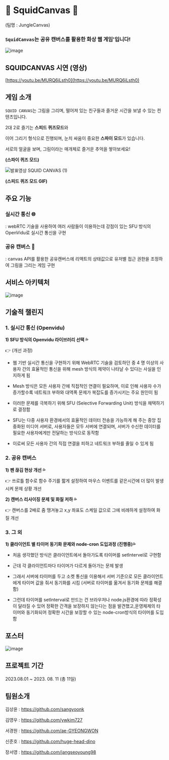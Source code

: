 # 🦑 SquidCanvas 🦑
(팀명 : JungleCanvas)

### `SquidCanvas`는 공유 캔버스를 활용한 화상 웹 게임'입니다!

![image](https://github.com/JUNGLE-RED-TEAM3/JungleCanvas/assets/108510272/dae23163-63bb-42d6-b875-3034fc78fbe3)




## SQUIDCANVAS 시연 (영상)
[https://youtu.be/MURQ6iLsth0](https://youtu.be/MURQ6iLsth0)


## 게임 소개
`SQUID CANVAS`는 그림을 그리며, 떨어져 있는 친구들과 즐거운 시간을 보낼 수 있는 컨텐츠입니다. 

2대 2로 즐기는 **스피드 퀴즈모드**와 

이어 그리기 형식으로 진행되며, 눈치 싸움이 중요한 **스파이 모드**가 있습니다. 

서로의 얼굴을 보며, 그림이라는 매개체로 즐거운 추억을 쌓아보세요!

**(스파이 퀴즈 모드)**

![발표영상 SQUID CANVAS (1)](https://github.com/JUNGLE-RED-TEAM3/JungleCanvas/assets/108510272/4af1eef3-85ad-423a-86db-1a81b52ab5ee)


**(스피드 퀴즈 모드 GIF)**


## 주요 기능
 
### 실시간 통신 🌐
: webRTC 기술을 사용하여 여러 사람들이 이용하는데 강점이 있는 SFU 방식의 OpenVidu로 실시간 통신을 구현

### 공유 캔버스 🎨
: canvas API를 활용한 공유캔버스에 리액트의 상태값으로 유저별 접근 권한을 조정하여 그림을 그리는 게임 구현

## 서비스 아키텍처
![image](https://github.com/JUNGLE-RED-TEAM3/JungleCanvas/assets/129301830/3b19f977-f84b-4b13-8314-e3bdbbbf8a42)



## 기술적 챌린지
### 1. 실시간 통신 (Openvidu) 
**1) SFU 방식의 Openvidu 라이브러리 선택 💦**

👉 (개선 과정)
- 웹 기반 실시간 통신을 구현하기 위해 WebRTC 기술을 검토하던 중 4 명 이상의 사용자 간의 효율적인 통신을 위해 mesh 방식의 제약이 나타날 수 있다는 사실을 인지하게 됨

- Mesh 방식은 모든 사용자 간에 직접적인 연결이 필요하며, 이로 인해 사용자 수가 증가할수록 네트워크 부하와 대역폭 문제가 복잡도를 증가시키는 주요 원인이 됨

- 이러한 문제를 극복하기 위해 SFU (Selective Forwarding Unit) 방식을 채택하기로 결정함

- SFU는 다중 사용자 환경에서의 효율적인 데이터 전송을 가능하게 해 주는 중앙 집중화된 미디어 서버로, 사용자들은 모두 서버에 연결되며, 서버가 수신한 데이터를 필요한 사용자에게만 전달하는 방식으로 동작함

- 이로써 모든 사용자 간의 직접 연결을 피하고 네트워크 부하를 줄일 수 있게 됨

### 2. 공유 캔버스
**1) 펜 끊김 현상 개선 💦**

👉 쓰로틀 함수로 함수 주기를 짧게 설정하여 마우스 이벤트를 같은시간에 더 많이 발생시켜 문제 상황 개선

**2) 캔버스 리사이징 문제 및 화질 저하 💦**

👉 캔버스를 2배로 줌 땡겨놓고 x,y 좌표도 스케일 값으로 그에 비례하게 설정하여 화질 개선

### 3. 그 외

**1) 클라이언트 별 타이머 동기화 문제와 node-cron 도입과정 (진행중)💦**

- 처음 생각했던 방식은 클라이언트에서 돌아가도록  타이머를 setIntervel로 구현함

- 근데 각 클라이언트마다 타이머가 다르게 돌아가는 문제 발생

- 그래서 서버에 타이머를 두고 소켓 통신을 이용해서 서버 기준으로 모든 클라이언트에게 타이머 값을 줘서 동기화를 시킴 (서버로 타이머를 옮겨서 동기화 문제를 해결함)

- 그런데 타이머를 setInterval로 만드는 건 브라우저나 node.js환경에 따라 정확성이 달라질 수 있어 정확한 간격을 보장하지 않는다는 점을 발견했고,운영체제의 타이머와 동기화되어 정확한 시간을 보장할 수 있는 node-cron방식의 타이머를 도입함

## 포스터
![image](https://github.com/JUNGLE-RED-TEAM3/JungleCanvas/assets/129301830/620f84b4-a208-4e15-83b4-b64e18e101d5)


## 프로젝트 기간
2023.08.01 ~ 2023. 08. 11 (총 11일)

## 팀원소개
김상윤 : https://github.com/sangyoonk

김영우 : https://github.com/ywkim727

서경원 : https://github.com/ae-GYEONGWON

신준호 : https://github.com/huge-head-dino

장서영 : https://github.com/jangseoyoung98
